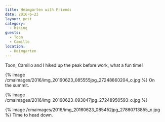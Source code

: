 ```yaml
---
title: Heimgarten with Friends
date: 2016-6-23
layout: post
category:
  - hiking
guests:
  - Toon
  - Camillo
location:
  - Heimgarten
---
```


Toon, Camillo and I hiked up the peak before work, what a fun time!

{% image /cmaimages/2016/img_20160623_085555jpg_27248860204_o.jpg %}
On the summit.



{% image /cmaimages/2016/img_20160623_093047jpg_27248950593_o.jpg %}



{% image /cmaimages/2016/img_20160623_085452jpg_27860713855_o.jpg %}
Time to head down.

